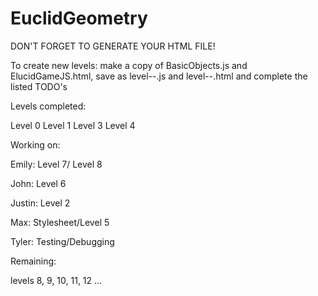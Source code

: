 # EuclidGeometry

DON'T FORGET TO GENERATE YOUR HTML FILE!

To create new levels: make a copy of BasicObjects.js and ElucidGameJS.html, save as level--.js and level--.html and complete the listed TODO's

Levels completed:

Level 0
Level 1
Level 3
Level 4

Working on:

Emily: 		Level 7/ Level 8

John: 		Level 6

Justin: 	Level 2

Max: 		Stylesheet/Level 5

Tyler: 		Testing/Debugging

Remaining:

levels   8, 9, 10, 11, 12 ...
